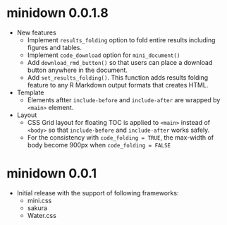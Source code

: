 # minidown 0.0.1.8

* New features
  * Implement `results_folding` option to fold entire results including figures and tables.
  * Implement `code_download` option for `mini_document()`
  * Add `download_rmd_button()` so that users can place a download button anywhere
    in the document.
  * Add `set_results_folding()`. This function adds results folding feature to any R Markdown output formats that creates HTML.
* Template
  * Elements aftter `include-before` and `include-after` are wrapped by `<main>`
    element.
* Layout
  * CSS Grid layout for floating TOC is applied to `<main>` instead of `<body>`
    so that `include-before` and `include-after` works safely.
  * For the consistency with `code_folding = TRUE`,
    the max-width of body become 900px when `code_folding = FALSE`

# minidown 0.0.1

* Initial release with the support of following frameworks:
  * mini.css
  * sakura
  * Water.css
